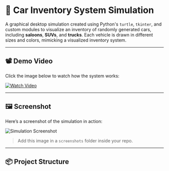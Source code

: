 # 🚗 Car Inventory System Simulation

A graphical desktop simulation created using Python's `turtle`, `tkinter`, and custom modules to visualize an inventory of randomly generated cars, including **saloons**, **SUVs**, and **trucks**. Each vehicle is drawn in different sizes and colors, mimicking a visualized inventory system.

---

## 📽️ Demo Video

Click the image below to watch how the system works:

[![Watch Video](screenshots/demo-thumbnail.png)](https://your-video-link.com)



---

## 🖼️ Screenshot

Here’s a screenshot of the simulation in action:

![Simulation Screenshot](screenshots/simulation.png)

> Add this image in a `screenshots` folder inside your repo.

---

## 📦 Project Structure


 
